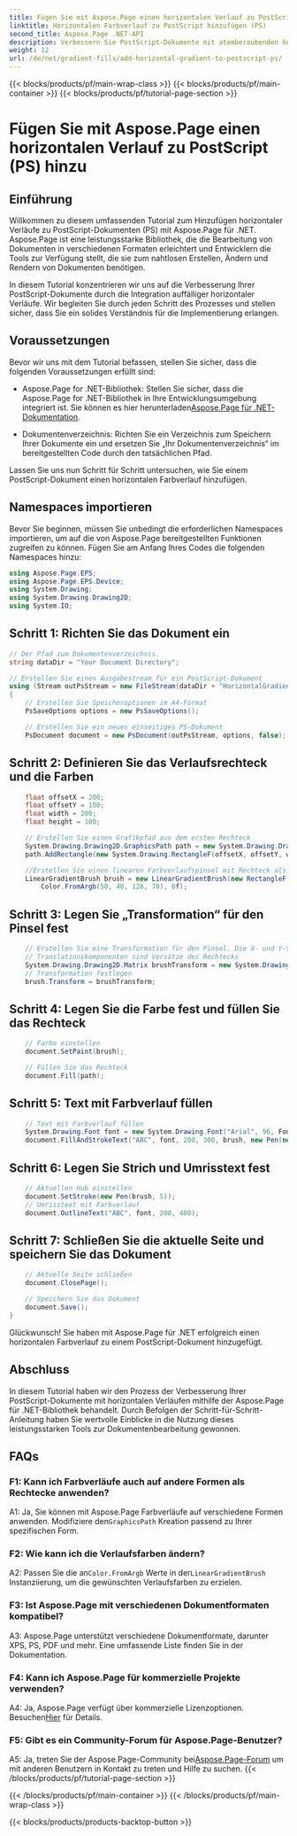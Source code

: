 ```yaml
---
title: Fügen Sie mit Aspose.Page einen horizontalen Verlauf zu PostScript (PS) hinzu
linktitle: Horizontalen Farbverlauf zu PostScript hinzufügen (PS)
second_title: Aspose.Page .NET-API
description: Verbessern Sie PostScript-Dokumente mit atemberaubenden horizontalen Verläufen mit Aspose.Page für .NET. Folgen Sie unserer Schritt-für-Schritt-Anleitung für eine nahtlose Implementierung.
weight: 12
url: /de/net/gradient-fills/add-horizontal-gradient-to-postscript-ps/
---
```


{{< blocks/products/pf/main-wrap-class >}}
{{< blocks/products/pf/main-container >}}
{{< blocks/products/pf/tutorial-page-section >}}

# Fügen Sie mit Aspose.Page einen horizontalen Verlauf zu PostScript (PS) hinzu

## Einführung

Willkommen zu diesem umfassenden Tutorial zum Hinzufügen horizontaler Verläufe zu PostScript-Dokumenten (PS) mit Aspose.Page für .NET. Aspose.Page ist eine leistungsstarke Bibliothek, die die Bearbeitung von Dokumenten in verschiedenen Formaten erleichtert und Entwicklern die Tools zur Verfügung stellt, die sie zum nahtlosen Erstellen, Ändern und Rendern von Dokumenten benötigen.

In diesem Tutorial konzentrieren wir uns auf die Verbesserung Ihrer PostScript-Dokumente durch die Integration auffälliger horizontaler Verläufe. Wir begleiten Sie durch jeden Schritt des Prozesses und stellen sicher, dass Sie ein solides Verständnis für die Implementierung erlangen.

## Voraussetzungen

Bevor wir uns mit dem Tutorial befassen, stellen Sie sicher, dass die folgenden Voraussetzungen erfüllt sind:

-  Aspose.Page for .NET-Bibliothek: Stellen Sie sicher, dass die Aspose.Page for .NET-Bibliothek in Ihre Entwicklungsumgebung integriert ist. Sie können es hier herunterladen[Aspose.Page für .NET-Dokumentation](https://reference.aspose.com/page/net/).

- Dokumentenverzeichnis: Richten Sie ein Verzeichnis zum Speichern Ihrer Dokumente ein und ersetzen Sie „Ihr Dokumentenverzeichnis“ im bereitgestellten Code durch den tatsächlichen Pfad.

Lassen Sie uns nun Schritt für Schritt untersuchen, wie Sie einem PostScript-Dokument einen horizontalen Farbverlauf hinzufügen.

## Namespaces importieren

Bevor Sie beginnen, müssen Sie unbedingt die erforderlichen Namespaces importieren, um auf die von Aspose.Page bereitgestellten Funktionen zugreifen zu können. Fügen Sie am Anfang Ihres Codes die folgenden Namespaces hinzu:

```csharp
using Aspose.Page.EPS;
using Aspose.Page.EPS.Device;
using System.Drawing;
using System.Drawing.Drawing2D;
using System.IO;
```

## Schritt 1: Richten Sie das Dokument ein

```csharp
// Der Pfad zum Dokumentenverzeichnis.
string dataDir = "Your Document Directory";

// Erstellen Sie einen Ausgabestream für ein PostScript-Dokument
using (Stream outPsStream = new FileStream(dataDir + "HorizontalGradient_outPS.ps", FileMode.Create))
{
    // Erstellen Sie Speicheroptionen im A4-Format
    PsSaveOptions options = new PsSaveOptions();

    // Erstellen Sie ein neues einseitiges PS-Dokument
    PsDocument document = new PsDocument(outPsStream, options, false);
```

## Schritt 2: Definieren Sie das Verlaufsrechteck und die Farben

```csharp
    float offsetX = 200;
    float offsetY = 100;
    float width = 200;
    float height = 100;

    // Erstellen Sie einen Grafikpfad aus dem ersten Rechteck
    System.Drawing.Drawing2D.GraphicsPath path = new System.Drawing.Drawing2D.GraphicsPath();
    path.AddRectangle(new System.Drawing.RectangleF(offsetX, offsetY, width, height));

    //Erstellen Sie einen linearen Farbverlaufspinsel mit Rechteck als Begrenzung sowie Start- und Endfarben
    LinearGradientBrush brush = new LinearGradientBrush(new RectangleF(0, 0, width, height), Color.FromArgb(150, 0, 0, 0),
        Color.FromArgb(50, 40, 128, 70), 0f);
```

## Schritt 3: Legen Sie „Transformation“ für den Pinsel fest

```csharp
    // Erstellen Sie eine Transformation für den Pinsel. Die X- und Y-Skalierungskomponenten müssen entsprechend der Breite und Höhe des Rechtecks entsprechen.
    // Translationskomponenten sind Versätze des Rechtecks
    System.Drawing.Drawing2D.Matrix brushTransform = new System.Drawing.Drawing2D.Matrix(width, 0, 0, height, offsetX, offsetY);
    // Transformation festlegen
    brush.Transform = brushTransform;
```

## Schritt 4: Legen Sie die Farbe fest und füllen Sie das Rechteck

```csharp
    // Farbe einstellen
    document.SetPaint(brush);

    // Füllen Sie das Rechteck
    document.Fill(path);
```

## Schritt 5: Text mit Farbverlauf füllen

```csharp
    // Text mit Farbverlauf füllen
    System.Drawing.Font font = new System.Drawing.Font("Arial", 96, FontStyle.Bold);
    document.FillAndStrokeText("ABC", font, 200, 300, brush, new Pen(new SolidBrush(Color.Black), 2));
```

## Schritt 6: Legen Sie Strich und Umrisstext fest

```csharp
    // Aktuellen Hub einstellen
    document.SetStroke(new Pen(brush, 5));
    // Umrisstext mit Farbverlauf
    document.OutlineText("ABC", font, 200, 400);
```

## Schritt 7: Schließen Sie die aktuelle Seite und speichern Sie das Dokument

```csharp
    // Aktuelle Seite schließen
    document.ClosePage();

    // Speichern Sie das Dokument
    document.Save();
}
```

Glückwunsch! Sie haben mit Aspose.Page für .NET erfolgreich einen horizontalen Farbverlauf zu einem PostScript-Dokument hinzugefügt.

## Abschluss

In diesem Tutorial haben wir den Prozess der Verbesserung Ihrer PostScript-Dokumente mit horizontalen Verläufen mithilfe der Aspose.Page für .NET-Bibliothek behandelt. Durch Befolgen der Schritt-für-Schritt-Anleitung haben Sie wertvolle Einblicke in die Nutzung dieses leistungsstarken Tools zur Dokumentenbearbeitung gewonnen.

## FAQs

### F1: Kann ich Farbverläufe auch auf andere Formen als Rechtecke anwenden?

 A1: Ja, Sie können mit Aspose.Page Farbverläufe auf verschiedene Formen anwenden. Modifiziere den`GraphicsPath` Kreation passend zu Ihrer spezifischen Form.

### F2: Wie kann ich die Verlaufsfarben ändern?

 A2: Passen Sie die an`Color.FromArgb` Werte in der`LinearGradientBrush` Instanziierung, um die gewünschten Verlaufsfarben zu erzielen.

### F3: Ist Aspose.Page mit verschiedenen Dokumentformaten kompatibel?

A3: Aspose.Page unterstützt verschiedene Dokumentformate, darunter XPS, PS, PDF und mehr. Eine umfassende Liste finden Sie in der Dokumentation.

### F4: Kann ich Aspose.Page für kommerzielle Projekte verwenden?

 A4: Ja, Aspose.Page verfügt über kommerzielle Lizenzoptionen. Besuchen[Hier](https://purchase.aspose.com/buy) für Details.

### F5: Gibt es ein Community-Forum für Aspose.Page-Benutzer?

 A5: Ja, treten Sie der Aspose.Page-Community bei[Aspose.Page-Forum](https://forum.aspose.com/c/page/39) um mit anderen Benutzern in Kontakt zu treten und Hilfe zu suchen.
{{< /blocks/products/pf/tutorial-page-section >}}

{{< /blocks/products/pf/main-container >}}
{{< /blocks/products/pf/main-wrap-class >}}

{{< blocks/products/products-backtop-button >}}
